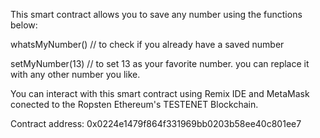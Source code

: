 This smart contract allows you to save any number using the functions below:

whatsMyNumber() // to check if you already have a saved number

setMyNumber(13) // to set 13 as your favorite number. you can replace it with any other number you like.

You can interact with this smart contract using Remix IDE and MetaMask conected to the Ropsten Ethereum's TESTENET Blockchain.

Contract address: 0x0224e1479f864f331969bb0203b58ee40c801ee7
